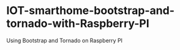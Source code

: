 # IOT-smarthome-bootstrap-and-tornado-with-Raspberry-PI
Using Bootstrap and Tornado on Raspberry PI


